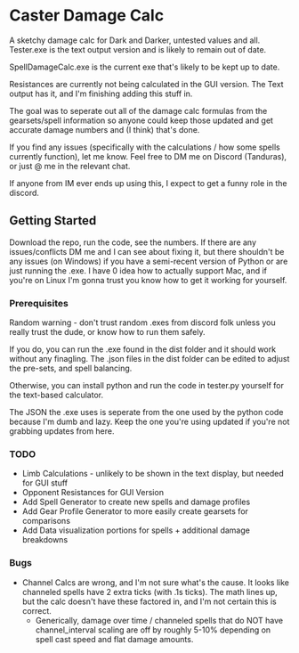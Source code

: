 # Caster Damage Calc

A sketchy damage calc for Dark and Darker, untested values and all. 
Tester.exe is the text output version and is likely to remain out of date.

SpellDamageCalc.exe is the current exe that's likely to be kept up to date. 

Resistances are currently not being calculated in the GUI version. The Text output has it, and I'm finishing adding this stuff in.

The goal was to seperate out all of the damage calc formulas from the gearsets/spell information so anyone could keep those updated and get accurate damage numbers and (I think) that's done. 

If you find any issues (specifically with the calculations / how some spells currently function), let me know. Feel free to DM me on Discord (Tanduras), or just @ me in the relevant chat. 

If anyone from IM ever ends up using this, I expect to get a funny role in the discord.

## Getting Started
Download the repo, run the code, see the numbers. 
If there are any issues/conflicts DM me and I can see about fixing it, but there shouldn't be any issues (on Windows) if you have a semi-recent version of Python or are just running the .exe. 
I have 0 idea how to actually support Mac, and if you're on Linux I'm gonna trust you know how to get it working for yourself. 

### Prerequisites
Random warning - don't trust random .exes from discord folk unless you really trust the dude, or know how to run them safely. 

If you do, you can run the .exe found in the dist folder and it should work without any finagling. 
The .json files in the dist folder can be edited to adjust the pre-sets, and spell balancing.

Otherwise, you can install python and run the code in tester.py yourself for the text-based calculator. 

The JSON the .exe uses is seperate from the one used by the python code because I'm dumb and lazy. Keep the one you're using updated if you're not grabbing updates from here. 


### TODO
* Limb Calculations - unlikely to be shown in the text display, but needed for GUI stuff
* Opponent Resistances for GUI Version
* Add Spell Generator to create new spells and damage profiles 
* Add Gear Profile Generator to more easily create gearsets for comparisons
* Add Data visualization portions for spells + additional damage breakdowns


### Bugs
* Channel Calcs are wrong, and I'm not sure what's the cause. It looks like channeled spells have 2 extra ticks (with .1s ticks). The math lines up, but the calc doesn't have these factored in, and I'm not certain this is correct. 
    * Generically, damage over time / channeled spells that do NOT have channel_interval scaling are off by roughly 5-10% depending on spell cast speed and flat damage amounts. 
